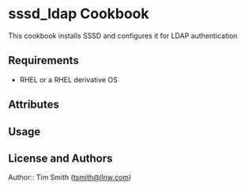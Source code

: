 sssd_ldap Cookbook
==================
This cookbook installs SSSD and configures it for LDAP authentication

Requirements
------------
 - RHEL or a RHEL derivative OS

Attributes
----------

Usage
-----

License and Authors
-------------------
Author:: Tim Smith (<tsmith@llnw.com>)